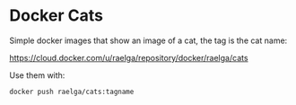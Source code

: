 # Docker Cats

Simple docker images that show an image of a cat, the tag is the cat name:

https://cloud.docker.com/u/raelga/repository/docker/raelga/cats

Use them with:

`docker push raelga/cats:tagname`
